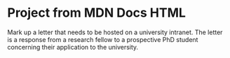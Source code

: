 <h1>Project from MDN Docs HTML</h1>
<p>Mark up a letter that needs to be hosted on a university intranet. The letter is a response from a research fellow to a prospective PhD student concerning their application to the university.</p>